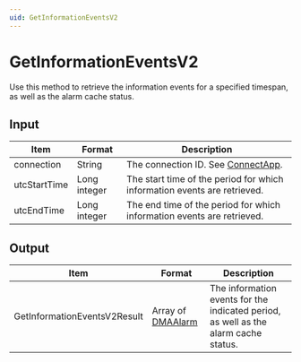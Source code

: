 ```yaml
---
uid: GetInformationEventsV2
---
```


# GetInformationEventsV2

Use this method to retrieve the information events for a specified timespan, as well as the alarm cache status.

<!-- Available from DataMiner 10.0.7 onwards. -->

## Input

| Item         | Format       | Description                                                              |
|--------------|--------------|--------------------------------------------------------------------------|
| connection   | String       | The connection ID. See [ConnectApp](xref:ConnectApp).                    |
| utcStartTime | Long integer | The start time of the period for which information events are retrieved. |
| utcEndTime   | Long integer | The end time of the period for which information events are retrieved.   |

## Output

| Item | Format | Description |
|--|--|--|
| GetInformationEventsV2Result | Array of [DMAAlarm](xref:DMAAlarm) | The information events for the indicated period, as well as the alarm cache status. |
